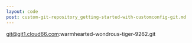 ```yaml
---
layout: code
post: custom-git-repository_getting-started-with-customconfig-git.md
---
```



git@git1.cloud66.com:warmhearted-wondrous-tiger-9262.git
